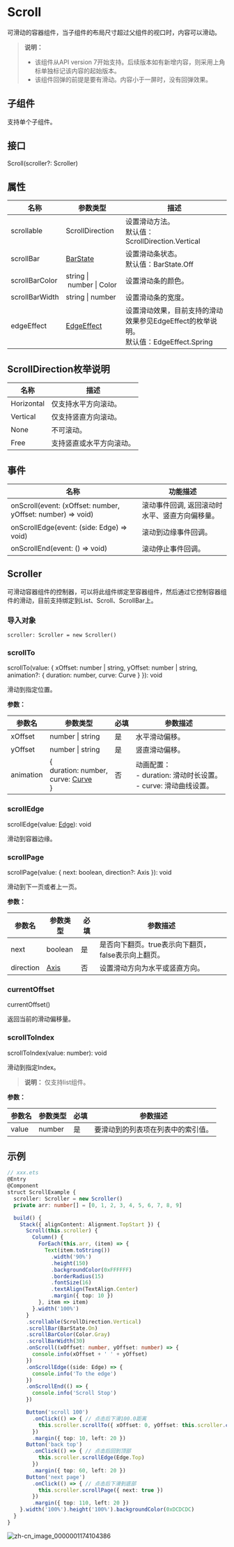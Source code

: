 # Scroll

可滑动的容器组件，当子组件的布局尺寸超过父组件的视口时，内容可以滑动。

>  **说明：**
>
>  - 该组件从API version 7开始支持。后续版本如有新增内容，则采用上角标单独标记该内容的起始版本。
>  - 该组件回弹的前提是要有滑动。内容小于一屏时，没有回弹效果。


## 子组件

支持单个子组件。


## 接口

Scroll(scroller?: Scroller)


## 属性

| 名称             | 参数类型                                     | 描述                                       |
| -------------- | ---------------------------------------- | ---------------------------------------- |
| scrollable     | ScrollDirection                          | 设置滑动方法。<br/>默认值：ScrollDirection.Vertical |
| scrollBar      | [BarState](ts-appendix-enums.md#barstate) | 设置滑动条状态。<br/>默认值：BarState.Off            |
| scrollBarColor | string&nbsp;\|&nbsp;number&nbsp;\|&nbsp;Color | 设置滑动条的颜色。                                |
| scrollBarWidth | string&nbsp;\|&nbsp;number               | 设置滑动条的宽度。                                |
| edgeEffect     | [EdgeEffect](ts-appendix-enums.md#edgeeffect) | 设置滑动效果，目前支持的滑动效果参见EdgeEffect的枚举说明。<br/>默认值：EdgeEffect.Spring |

## ScrollDirection枚举说明

| 名称         | 描述           |
| ---------- | ------------ |
| Horizontal | 仅支持水平方向滚动。   |
| Vertical   | 仅支持竖直方向滚动。   |
| None       | 不可滚动。        |
| Free       | 支持竖直或水平方向滚动。 |

## 事件

| 名称                                       | 功能描述                          |
| ---------------------------------------- | ----------------------------- |
| onScroll(event: (xOffset: number, yOffset: number) => void) | 滚动事件回调,&nbsp;返回滚动时水平、竖直方向偏移量。 |
| onScrollEdge(event: (side: Edge) => void) | 滚动到边缘事件回调。                    |
| onScrollEnd(event: () => void)           | 滚动停止事件回调。                     |

## Scroller

可滑动容器组件的控制器，可以将此组件绑定至容器组件，然后通过它控制容器组件的滑动，目前支持绑定到List、Scroll、ScrollBar上。


### 导入对象

```
scroller: Scroller = new Scroller()
```


### scrollTo

scrollTo(value: { xOffset: number | string, yOffset: number | string, animation?: { duration: number, curve: Curve } }): void


滑动到指定位置。

**参数：**

| 参数名       | 参数类型                                     | 必填   | 参数描述                                     |
| --------- | ---------------------------------------- | ---- | ---------------------------------------- |
| xOffset   | number&nbsp;\|&nbsp;string               | 是    | 水平滑动偏移。                                  |
| yOffset   | number&nbsp;\|&nbsp;string               | 是    | 竖直滑动偏移。                                  |
| animation | {<br/>duration:&nbsp;number,<br/>curve:&nbsp;[Curve](ts-appendix-enums.md#curve)&nbsp;<br/>} | 否    | 动画配置：<br/>-&nbsp;duration:&nbsp;滑动时长设置。<br/>-&nbsp;curve:&nbsp;滑动曲线设置。 |

### scrollEdge

scrollEdge(value: [Edge](ts-appendix-enums.md#edge)): void


滑动到容器边缘。

### scrollPage

scrollPage(value: { next: boolean, direction?: Axis }): void

滑动到下一页或者上一页。

**参数：**

| 参数名       | 参数类型                              | 必填   | 参数描述                           |
| --------- | --------------------------------- | ---- | ------------------------------ |
| next      | boolean                           | 是    | 是否向下翻页。true表示向下翻页，false表示向上翻页。 |
| direction | [Axis](ts-appendix-enums.md#axis) | 否    | 设置滑动方向为水平或竖直方向。                |

### currentOffset

currentOffset()


返回当前的滑动偏移量。

### scrollToIndex

scrollToIndex(value: number): void


滑动到指定Index。


>  **说明：**
>  仅支持list组件。

**参数：**

| 参数名   | 参数类型   | 必填   | 参数描述              |
| ----- | ------ | ---- | ----------------- |
| value | number | 是    | 要滑动到的列表项在列表中的索引值。 |

## 示例

```ts
// xxx.ets
@Entry
@Component
struct ScrollExample {
  scroller: Scroller = new Scroller()
  private arr: number[] = [0, 1, 2, 3, 4, 5, 6, 7, 8, 9]

  build() {
    Stack({ alignContent: Alignment.TopStart }) {
      Scroll(this.scroller) {
        Column() {
          ForEach(this.arr, (item) => {
            Text(item.toString())
              .width('90%')
              .height(150)
              .backgroundColor(0xFFFFFF)
              .borderRadius(15)
              .fontSize(16)
              .textAlign(TextAlign.Center)
              .margin({ top: 10 })
          }, item => item)
        }.width('100%')
      }
      .scrollable(ScrollDirection.Vertical)
      .scrollBar(BarState.On)
      .scrollBarColor(Color.Gray)
      .scrollBarWidth(30)
      .onScroll((xOffset: number, yOffset: number) => {
        console.info(xOffset + ' ' + yOffset)
      })
      .onScrollEdge((side: Edge) => {
        console.info('To the edge')
      })
      .onScrollEnd(() => {
        console.info('Scroll Stop')
      })

      Button('scroll 100')
        .onClick(() => { // 点击后下滑100.0距离
          this.scroller.scrollTo({ xOffset: 0, yOffset: this.scroller.currentOffset().yOffset + 100 })
        })
        .margin({ top: 10, left: 20 })
      Button('back top')
        .onClick(() => { // 点击后回到顶部
          this.scroller.scrollEdge(Edge.Top)
        })
        .margin({ top: 60, left: 20 })
      Button('next page')
        .onClick(() => { // 点击后下滑到底部
          this.scroller.scrollPage({ next: true })
        })
        .margin({ top: 110, left: 20 })
    }.width('100%').height('100%').backgroundColor(0xDCDCDC)
  }
}
```

![zh-cn_image_0000001174104386](figures/zh-cn_image_0000001174104386.gif)
